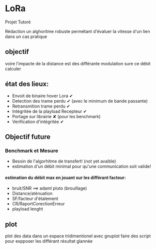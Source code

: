 # LoRa
Projet Tutoré

Rédaction un alghoritme robuste permétant d'évaluer la vitesse d'un  lien dans un  cas pratique

## objectif

voire  l'impacte de la  distance est des  différante modulation  sure ce débit  calculer

## état des lieux:
- Envoit de binaire hover Lora ✔
- Detection des trame perdu ✔ (avec le minimum de bande passante)
- Retransmition trame perdu ✔
- Intégritée de la playload Recepteur ✔
- Portage sur librairie ✘ (pour les benchmark) 
- Verification d'intégritée ✔ 

## Objectif future
### Benchmark et Mesure
- Besoin de l'algorhitme de transfert! (not yet avaible)
- estimation d'un débit minimal pour qu'une communication soit valide!

#### estimation du débit max en jouant sur les différant facteur:
- bruit/SNR ==> adaml pluto (brouillage)
- Distance/aténuation
- SF/facteur d'étalement
- CR/RaportCorectionErreur
- playload lenght

## plot
plot des data dans un espace tridimentionel avec gnuplot
faire des script pour expposer les différant résultat glannée
